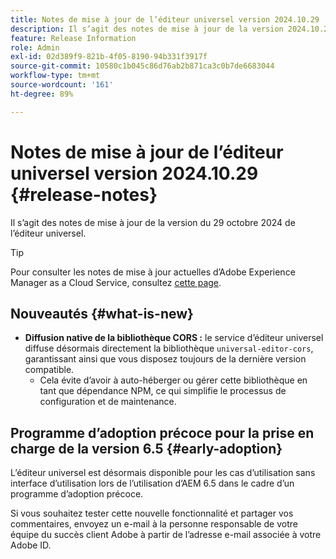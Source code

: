 ```yaml
---
title: Notes de mise à jour de l’éditeur universel version 2024.10.29
description: Il s’agit des notes de mise à jour de la version 2024.10.29 de l’éditeur universel.
feature: Release Information
role: Admin
exl-id: 02d389f9-821b-4f05-8190-94b331f3917f
source-git-commit: 10580c1b045c86d76ab2b871ca3c0b7de6683044
workflow-type: tm+mt
source-wordcount: '161'
ht-degree: 89%

---
```


# Notes de mise à jour de l’éditeur universel version 2024.10.29 {#release-notes}

Il s’agit des notes de mise à jour de la version du 29 octobre 2024 de l’éditeur universel.

>[!TIP]
>
>Pour consulter les notes de mise à jour actuelles d’Adobe Experience Manager as a Cloud Service, consultez [cette page](/help/release-notes/release-notes-cloud/release-notes-current.md).

## Nouveautés {#what-is-new}

* **Diffusion native de la bibliothèque CORS :** le service d’éditeur universel diffuse désormais directement la bibliothèque `universal-editor-cors`, garantissant ainsi que vous disposez toujours de la dernière version compatible.
   * Cela évite d’avoir à auto-héberger ou gérer cette bibliothèque en tant que dépendance NPM, ce qui simplifie le processus de configuration et de maintenance.

## Programme d’adoption précoce pour la prise en charge de la version 6.5 {#early-adoption}

L’éditeur universel est désormais disponible pour les cas d’utilisation sans interface d’utilisation lors de l’utilisation d’AEM 6.5 dans le cadre d’un programme d’adoption précoce.

Si vous souhaitez tester cette nouvelle fonctionnalité et partager vos commentaires, envoyez un e-mail à la personne responsable de votre équipe du succès client Adobe à partir de l’adresse e-mail associée à votre Adobe ID.
